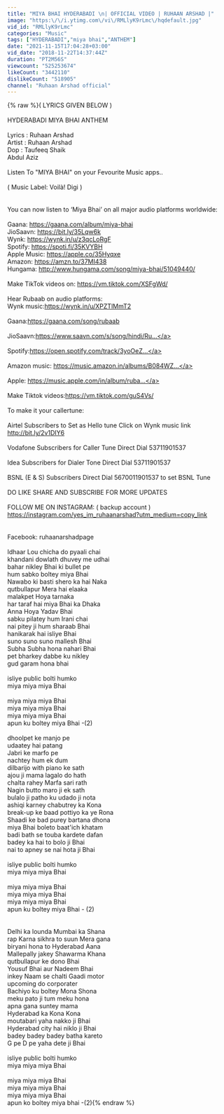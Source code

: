 ```yaml
---
title: "MIYA BHAI HYDERABADI \n| OFFICIAL VIDEO | RUHAAN ARSHAD |"
image: "https:\/\/i.ytimg.com\/vi\/RMLlyK9rLmc\/hqdefault.jpg"
vid_id: "RMLlyK9rLmc"
categories: "Music"
tags: ["HYDERABADI","miya bhai","ANTHEM"]
date: "2021-11-15T17:04:28+03:00"
vid_date: "2018-11-22T14:37:44Z"
duration: "PT2M56S"
viewcount: "525253674"
likeCount: "3442110"
dislikeCount: "518905"
channel: "Ruhaan Arshad official"
---
```

{% raw %}( LYRICS GIVEN BELOW )<br /><br />HYDERABADI MIYA BHAI ANTHEM<br /><br />Lyrics : Ruhaan Arshad<br />Artist : Ruhaan Arshad<br />Dop    : Taufeeq Shaik<br />              Abdul Aziz<br /><br />Listen To &quot;MIYA BHAI&quot; on your Fevourite Music apps..<br /><br />( Music Label: Voilà! Digi )<br /><br /><br />You can now listen to ‘Miya Bhai’ on all major audio platforms worldwide:<br /><br />Gaana: <a rel="nofollow" target="blank" href="https://gaana.com/album/miya-bhai">https://gaana.com/album/miya-bhai</a><br />JioSaavn: <a rel="nofollow" target="blank" href="https://bit.ly/35Lqw6k">https://bit.ly/35Lqw6k</a><br />Wynk: <a rel="nofollow" target="blank" href="https://wynk.in/u/z3qcLoRgF">https://wynk.in/u/z3qcLoRgF</a><br />Spotify: <a rel="nofollow" target="blank" href="https://spoti.fi/35KVYBH">https://spoti.fi/35KVYBH</a><br />Apple Music: <a rel="nofollow" target="blank" href="https://apple.co/35Hyqxe">https://apple.co/35Hyqxe</a><br />Amazon: <a rel="nofollow" target="blank" href="https://amzn.to/37MI438">https://amzn.to/37MI438</a><br />Hungama: <a rel="nofollow" target="blank" href="http://www.hungama.com/song/miya-bhai/51049440/">http://www.hungama.com/song/miya-bhai/51049440/</a><br /><br />Make TikTok videos on: <a rel="nofollow" target="blank" href="https://vm.tiktok.com/XSFgWd/">https://vm.tiktok.com/XSFgWd/</a><br /><br />Hear Rubaab on audio platforms:<br />Wynk music:<a rel="nofollow" target="blank" href="https://wynk.in/u/XPZTlMmT2">https://wynk.in/u/XPZTlMmT2</a><br /><br />Gaana:<a rel="nofollow" target="blank" href="https://gaana.com/song/rubaab">https://gaana.com/song/rubaab</a><br /><br />JioSaavn:<a rel="nofollow" target="blank" href="https://www.saavn.com/s/song/hindi/Ru...">https://www.saavn.com/s/song/hindi/Ru...</a><br /><br />Spotify:<a rel="nofollow" target="blank" href="https://open.spotify.com/track/3yoOeZ...">https://open.spotify.com/track/3yoOeZ...</a><br /><br />Amazon music: <a rel="nofollow" target="blank" href="https://music.amazon.in/albums/B084WZ...">https://music.amazon.in/albums/B084WZ...</a><br /><br />Apple: <a rel="nofollow" target="blank" href="https://music.apple.com/in/album/ruba...">https://music.apple.com/in/album/ruba...</a><br /><br />Make Tiktok videos:<a rel="nofollow" target="blank" href="https://vm.tiktok.com/guS4Vs/">https://vm.tiktok.com/guS4Vs/</a><br /><br />To make it your callertune:<br /><br />Airtel Subscribers to Set as Hello tune Click on Wynk music link <a rel="nofollow" target="blank" href="http://bit.ly/2v1DIY6">http://bit.ly/2v1DIY6</a><br /><br />Vodafone Subscribers for Caller Tune Direct Dial 53711901537<br /><br />Idea Subscribers for Dialer Tone Direct Dial 53711901537<br /><br />BSNL (E &amp; S) Subscribers Direct Dial 5670011901537 to set BSNL Tune<br /><br />DO LIKE SHARE AND SUBSCRIBE FOR MORE UPDATES<br /><br />FOLLOW ME ON INSTAGRAM: ( backup account )<br /><a rel="nofollow" target="blank" href="https://instagram.com/yes_im_ruhaanarshad?utm_medium=copy_link">https://instagram.com/yes_im_ruhaanarshad?utm_medium=copy_link</a><br /><br /><br />Facebook: ruhaanarshadpage<br /><br />Idhaar Lou chicha do pyaali chai<br />khandani dowlath dhuvey me udhai<br />bahar nikley Bhai ki bullet pe <br />hum sabko boltey miya Bhai<br />Nawabo ki basti shero ka hai Naka<br />qutbullapur Mera hai elaaka <br />malakpet Hoya tarnaka<br />har taraf hai miya Bhai ka Dhaka<br />Anna Hoya Yadav Bhai <br />sabku pilatey hum Irani chai<br />nai pitey ji hum sharaab Bhai<br />hanikarak hai isliye Bhai<br />suno suno suno mallesh Bhai<br />Subha Subha hona nahari Bhai<br />pet bharkey dabbe ku nikley <br />gud garam hona bhai<br /><br />isliye public bolti humko<br />miya miya miya Bhai<br /><br />miya miya miya Bhai<br />miya miya miya Bhai<br />miya miya miya Bhai <br />apun ku boltey miya Bhai -(2)<br /><br />dhoolpet ke manjo pe <br />udaatey hai patang <br />Jabri ke marfo pe <br />nachtey hum ek dum<br />dilbarijo with piano ke sath<br />ajou ji mama lagalo do hath<br />chalta rahey Marfa sari rath<br />Nagin butto maro ji ek sath<br />bulalo ji patho ku udado ji nota <br />ashiqi karney chabutrey ka Kona <br />break-up ke baad pottiyo ka ye Rona<br />Shaadi ke bad purey bartana dhona<br />miya Bhai boleto baat'ich khatam<br />badi bath se touba kardete dafan<br />badey ka hai to bolo ji Bhai <br />nai to apney se nai hota ji Bhai<br /> <br />isliye public bolti humko <br />miya miya miya Bhai<br /><br />miya miya miya Bhai <br />miya miya miya Bhai<br />miya miya miya Bhai<br />apun ku boltey miya Bhai - (2)<br /><br /><br />Delhi ka lounda Mumbai ka Shana<br />rap Karna sikhra to suun Mera gana<br />biryani hona to Hyderabad Aana<br />Mallepally jakey Shawarma Khana<br />qutbullapur ke dono Bhai <br />Yousuf Bhai aur Nadeem Bhai<br />inkey Naam se chalti Gaadi motor <br />upcoming do corporater <br />Bachiyo ku boltey Mona Shona<br />meku pato ji tum meku hona<br />apna gana suntey mama <br />Hyderabad ka Kona Kona<br />moutabari yaha nakko ji Bhai<br />Hyderabad city hai niklo ji Bhai <br />badey badey badey batha kareto <br />G pe D pe yaha dete ji Bhai <br /> <br />isliye public bolti humko<br />miya miya miya Bhai<br /><br />miya miya miya Bhai<br />miya miya miya Bhai<br />miya miya miya Bhai<br />apun ko boltey miya bhai -(2){% endraw %}
